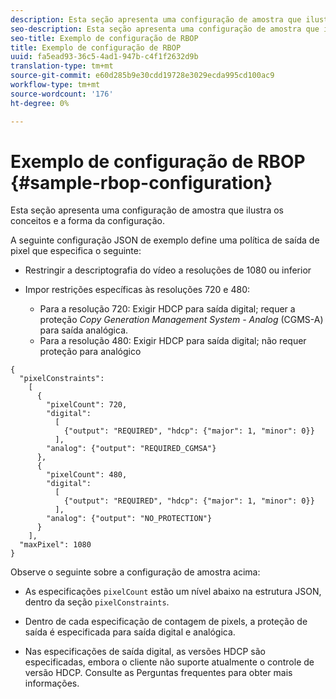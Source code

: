 ```yaml
---
description: Esta seção apresenta uma configuração de amostra que ilustra os conceitos e a forma da configuração.
seo-description: Esta seção apresenta uma configuração de amostra que ilustra os conceitos e a forma da configuração.
seo-title: Exemplo de configuração de RBOP
title: Exemplo de configuração de RBOP
uuid: fa5ead93-36c5-4ad1-947b-c4f1f2632d9b
translation-type: tm+mt
source-git-commit: e60d285b9e30cdd19728e3029ecda995cd100ac9
workflow-type: tm+mt
source-wordcount: '176'
ht-degree: 0%

---
```



# Exemplo de configuração de RBOP {#sample-rbop-configuration}

Esta seção apresenta uma configuração de amostra que ilustra os conceitos e a forma da configuração.

A seguinte configuração JSON de exemplo define uma política de saída de pixel que especifica o seguinte:

* Restringir a descriptografia do vídeo a resoluções de 1080 ou inferior
* Impor restrições específicas às resoluções 720 e 480:

   * Para a resolução 720: Exigir HDCP para saída digital; requer a proteção *Copy Generation Management System - Analog* (CGMS-A) para saída analógica.
   * Para a resolução 480: Exigir HDCP para saída digital; não requer proteção para analógico

```
{ 
  "pixelConstraints":  
    [ 
      { 
        "pixelCount": 720, 
        "digital": 
          [ 
            {"output": "REQUIRED", "hdcp": {"major": 1, "minor": 0}} 
          ], 
        "analog": {"output": "REQUIRED_CGMSA"} 
      }, 
      { 
        "pixelCount": 480, 
        "digital":  
          [ 
            {"output": "REQUIRED", "hdcp": {"major": 1, "minor": 0}} 
          ], 
        "analog": {"output": "NO_PROTECTION"} 
      } 
    ], 
  "maxPixel": 1080 
}
```

Observe o seguinte sobre a configuração de amostra acima:

* As especificações `pixelCount` estão um nível abaixo na estrutura JSON, dentro da seção `pixelConstraints`.

* Dentro de cada especificação de contagem de pixels, a proteção de saída é especificada para saída digital e analógica.
* Nas especificações de saída digital, as versões HDCP são especificadas, embora o cliente não suporte atualmente o controle de versão HDCP. Consulte as Perguntas frequentes para obter mais informações.

